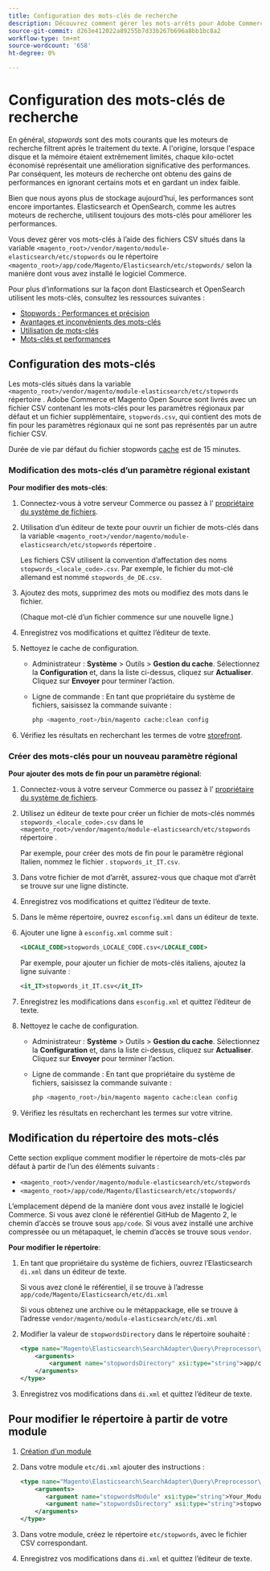 ```yaml
---
title: Configuration des mots-clés de recherche
description: Découvrez comment gérer les mots-arrêts pour Adobe Commerce à l’aide de fichiers CSV.
source-git-commit: d263e412022a89255b7d33b267b696a8bb1bc8a2
workflow-type: tm+mt
source-wordcount: '658'
ht-degree: 0%

---
```



# Configuration des mots-clés de recherche

En général, _stopwords_ sont des mots courants que les moteurs de recherche filtrent après le traitement du texte. A l&#39;origine, lorsque l&#39;espace disque et la mémoire étaient extrêmement limités, chaque kilo-octet économisé représentait une amélioration significative des performances. Par conséquent, les moteurs de recherche ont obtenu des gains de performances en ignorant certains mots et en gardant un index faible.

Bien que nous ayons plus de stockage aujourd’hui, les performances sont encore importantes. Elasticsearch et OpenSearch, comme les autres moteurs de recherche, utilisent toujours des mots-clés pour améliorer les performances.

Vous devez gérer vos mots-clés à l’aide des fichiers CSV situés dans la variable `<magento_root>/vendor/magento/module-elasticsearch/etc/stopwords` ou le répertoire `<magento_root>/app/code/Magento/Elasticsearch/etc/stopwords/` selon la manière dont vous avez installé le logiciel Commerce.

Pour plus d’informations sur la façon dont Elasticsearch et OpenSearch utilisent les mots-clés, consultez les ressources suivantes :

- [Stopwords : Performances et précision](https://www.elastic.co/guide/en/elasticsearch/guide/current/stopwords.html)
- [Avantages et inconvénients des mots-clés](https://www.elastic.co/guide/en/elasticsearch/guide/current/pros-cons-stopwords.html)
- [Utilisation de mots-clés](https://www.elastic.co/guide/en/elasticsearch/guide/current/using-stopwords.html)
- [Mots-clés et performances](https://www.elastic.co/guide/en/elasticsearch/guide/current/stopwords-performance.html)

## Configuration des mots-clés

Les mots-clés situés dans la variable `<magento_root>/vendor/magento/module-elasticsearch/etc/stopwords` répertoire . Adobe Commerce et Magento Open Source sont livrés avec un fichier CSV contenant les mots-clés pour les paramètres régionaux par défaut et un fichier supplémentaire, `stopwords.csv`, qui contient des mots de fin pour les paramètres régionaux qui ne sont pas représentés par un autre fichier CSV.

Durée de vie par défaut du fichier stopwords [cache](https://glossary.magento.com/cache) est de 15 minutes.

### Modification des mots-clés d’un paramètre régional existant

**Pour modifier des mots-clés**:

1. Connectez-vous à votre serveur Commerce ou passez à l’ [propriétaire du système de fichiers](../../installation/prerequisites/file-system/overview.md).
1. Utilisation d’un éditeur de texte pour ouvrir un fichier de mots-clés dans la variable `<magento_root>/vendor/magento/module-elasticsearch/etc/stopwords` répertoire .

   Les fichiers CSV utilisent la convention d’affectation des noms `stopwords_<locale_code>.csv`. Par exemple, le fichier du mot-clé allemand est nommé `stopwords_de_DE.csv`.

1. Ajoutez des mots, supprimez des mots ou modifiez des mots dans le fichier.

   (Chaque mot-clé d’un fichier commence sur une nouvelle ligne.)

1. Enregistrez vos modifications et quittez l’éditeur de texte.
1. Nettoyez le cache de configuration.

   - Administrateur : **Système** > Outils > **Gestion du cache**. Sélectionnez la **Configuration** et, dans la liste ci-dessus, cliquez sur **Actualiser**. Cliquez sur **Envoyer** pour terminer l’action.

   - Ligne de commande : En tant que propriétaire du système de fichiers, saisissez la commande suivante :

      ```bash
      php <magento_root>/bin/magento cache:clean config
      ```

1. Vérifiez les résultats en recherchant les termes de votre [storefront](https://glossary.magento.com/storefront).

### Créer des mots-clés pour un nouveau paramètre régional

**Pour ajouter des mots de fin pour un paramètre régional**:

1. Connectez-vous à votre serveur Commerce ou passez à l’ [propriétaire du système de fichiers](../../installation/prerequisites/file-system/overview.md).

1. Utilisez un éditeur de texte pour créer un fichier de mots-clés nommés `stopwords_<locale_code>.csv` dans le `<magento_root>/vendor/magento/module-elasticsearch/etc/stopwords` répertoire .

   Par exemple, pour créer des mots de fin pour le paramètre régional Italien, nommez le fichier . `stopwords_it_IT.csv`.

1. Dans votre fichier de mot d’arrêt, assurez-vous que chaque mot d’arrêt se trouve sur une ligne distincte.
1. Enregistrez vos modifications et quittez l’éditeur de texte.
1. Dans le même répertoire, ouvrez `esconfig.xml` dans un éditeur de texte.
1. Ajouter une ligne à `esconfig.xml` comme suit :

   ```xml
   <LOCALE_CODE>stopwords_LOCALE_CODE.csv</LOCALE_CODE>
   ```

   Par exemple, pour ajouter un fichier de mots-clés italiens, ajoutez la ligne suivante :

   ```xml
   <it_IT>stopwords_it_IT.csv</it_IT>
   ```

1. Enregistrez les modifications dans `esconfig.xml` et quittez l’éditeur de texte.
1. Nettoyez le cache de configuration.

   - Administrateur : **Système** > Outils > **Gestion du cache**. Sélectionnez la **Configuration** et, dans la liste ci-dessus, cliquez sur **Actualiser**. Cliquez sur **Envoyer** pour terminer l’action.

   - Ligne de commande : En tant que propriétaire du système de fichiers, saisissez la commande suivante :

      ```bash
      php <magento_root>/bin/magento magento cache:clean config
      ```

1. Vérifiez les résultats en recherchant les termes sur votre vitrine.

## Modification du répertoire des mots-clés

Cette section explique comment modifier le répertoire de mots-clés par défaut à partir de l’un des éléments suivants :

- `<magento_root>/vendor/magento/module-elasticsearch/etc/stopwords`
- `<magento_root>/app/code/Magento/Elasticsearch/etc/stopwords/`

L’emplacement dépend de la manière dont vous avez installé le logiciel Commerce. Si vous avez cloné le référentiel GitHub de Magento 2, le chemin d’accès se trouve sous `app/code`. Si vous avez installé une archive compressée ou un métapaquet, le chemin d’accès se trouve sous `vendor`.

**Pour modifier le répertoire**:

1. En tant que propriétaire du système de fichiers, ouvrez l’Elasticsearch `di.xml` dans un éditeur de texte.

   Si vous avez cloné le référentiel, il se trouve à l’adresse `app/code/Magento/Elasticsearch/etc/di.xml`

   Si vous obtenez une archive ou le métappackage, elle se trouve à l’adresse `vendor/magento/module-elasticsearch/etc/di.xml`

1. Modifier la valeur de `stopwordsDirectory` dans le répertoire souhaité :

   ```xml
   <type name="Magento\Elasticsearch\SearchAdapter\Query\Preprocessor\Stopwords">
       <arguments>
           <argument name="stopwordsDirectory" xsi:type="string">app/code/Magento/Elasticsearch/etc/stopwords</argument>
       </arguments>
   </type>
   ```

1. Enregistrez vos modifications dans `di.xml` et quittez l’éditeur de texte.

## Pour modifier le répertoire à partir de votre module

1. [Création d’un module](https://developer.adobe.com/commerce/php/development/build/component-file-structure/)
1. Dans votre module `etc/di.xml` ajouter des instructions :

   ```xml
   <type name="Magento\Elasticsearch\SearchAdapter\Query\Preprocessor\Stopwords">
       <arguments>
          <argument name="stopwordsModule" xsi:type="string">Your_Module</argument>
          <argument name="stopwordsDirectory" xsi:type="string">stopwords</argument>
       </arguments>
   </type>
   ```

1. Dans votre module, créez le répertoire `etc/stopwords`, avec le fichier CSV correspondant.

1. Enregistrez vos modifications dans `di.xml` et quittez l’éditeur de texte.
